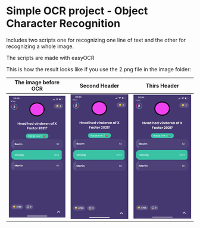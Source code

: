 # Simple OCR project - Object Character Recognition

Includes two scripts one for recognizing one line of text and the other for recognizing a whole image.

The scripts are made with easyOCR

This is how the result looks like if you use the 2.png file in the image folder:

| The image before OCR  | Second Header | Thirs Header |
| ------------- | ------------- | ------------- |
| ![alt text](https://github.com/svnnedk/OCR/blob/main/images/2.png)  | ![alt text](https://github.com/svnnedk/OCR/blob/main/images/2.png)  | ![alt text](https://github.com/svnnedk/OCR/blob/main/images/2.png) |


